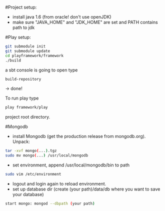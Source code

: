 #Project setup:
- install java 1.6 (from oracle! don't use openJDK)
- make sure "JAVA_HOME" and "JDK_HOME" are set and PATH contains path to jdk

#Play setup:
```bash
git submodule init
git submodule update
cd playframework/framework
./build
```
a sbt console is going to open type 
```bash
build-repository
```
-> done!

To run play type 
```bash
play framework/play
```
project root directory.

#Mongodb
- install Mongodb (get the production release from mongodb.org). Unpack:
```bash
tar -xvf mongo(...).tgz
sudo mv mongo(...) /usr/local/mongodb
```
- set environment, append /usr/local/mongodb/bin to path
```bash
sudo vim /etc/environment
```
- logout and login again to reload environment.
- set up database dir (create (your path)/data/db where you want to save your database)
```bash	
start mongo: mongod --dbpath (your path)
```